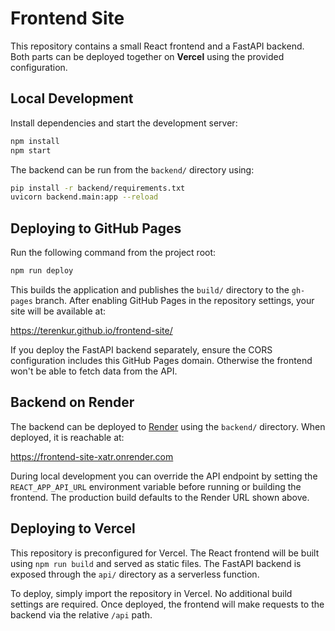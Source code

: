 # Frontend Site

This repository contains a small React frontend and a FastAPI backend.
Both parts can be deployed together on **Vercel** using the provided configuration.

## Local Development

Install dependencies and start the development server:

```bash
npm install
npm start
```

The backend can be run from the `backend/` directory using:

```bash
pip install -r backend/requirements.txt
uvicorn backend.main:app --reload
```

## Deploying to GitHub Pages

Run the following command from the project root:

```bash
npm run deploy
```

This builds the application and publishes the `build/` directory to the `gh-pages` branch. After enabling GitHub Pages in the repository settings, your site will be available at:

<https://terenkur.github.io/frontend-site/>

If you deploy the FastAPI backend separately, ensure the CORS configuration
includes this GitHub Pages domain. Otherwise the frontend won't be able to
fetch data from the API.

## Backend on Render

The backend can be deployed to [Render](https://render.com) using the
`backend/` directory. When deployed, it is reachable at:

https://frontend-site-xatr.onrender.com

During local development you can override the API endpoint by setting the
`REACT_APP_API_URL` environment variable before running or building the
frontend. The production build defaults to the Render URL shown above.

## Deploying to Vercel

This repository is preconfigured for Vercel. The React frontend will be built
using `npm run build` and served as static files. The FastAPI backend is exposed
through the `api/` directory as a serverless function.

To deploy, simply import the repository in Vercel. No additional build settings
are required. Once deployed, the frontend will make requests to the backend via
the relative `/api` path.

